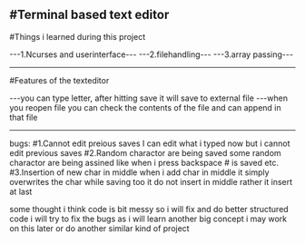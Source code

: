 #Terminal based text editor
--------------------------------------------------------------------------------------------------
#Things i learned during this project

---1.Ncurses and userinterface---
---2.filehandling---
---3.array passing---

---------------------------------------------------------------------------------------------------
#Features of the texteditor

---you can type letter, after hitting save it will save to external file 
---when you reopen file you can check the contents of the file and can append in that file

--------------------------------------------------------------------------------------------------
bugs:
#1.Cannot edit preious saves
        I can edit what i typed now but i cannot edit previous saves
#2.Random charactor are being saved
        some random charactor are being assined like when i press backspace # is saved etc.
#3.Insertion of new char in middle
        when i add char in middle it simply overwrites the char
        while saving too it do not insert in middle rather it insert at last


some thought
i think code is bit messy so i will fix and do better structured code
i will try to fix the bugs as i will learn another big concept
i may work on this later or do another similar kind of project
